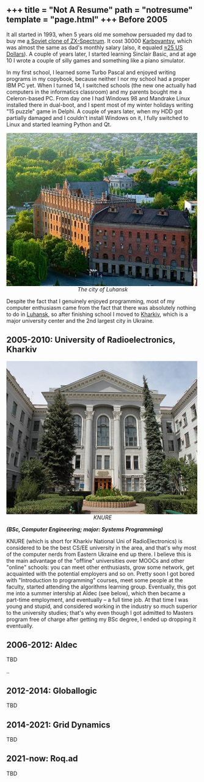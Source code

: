+++
title = "Not A Resume"
path = "notresume"
template = "page.html"
+++
Before 2005
-----------

It all started in 1993, when 5 years old me somehow persuaded my dad to buy me [a Soviet clone of ZX-Spectrum](https://oldcomputer.info/8bit/sintez/index.htm). It cost 30000 [Karbovantsy](https://en.wikipedia.org/wiki/Ukrainian_karbovanets), which was almost the same as dad's monthly salary (also, it equaled [≈25 US Dollars](https://en.wikipedia.org/wiki/Hyperinflation)). A couple of years later, I started learning Sinclair Basic, and at age 10 I wrote a couple of silly games and something like a piano simulator.

In my first school, I learned some Turbo Pascal and enjoyed writing programs in my copybook, because neither I nor my school had a proper IBM PC yet. When I turned 14, I switched schools (the new one actually had computers in the informatics classroom) and my parents bought me a Celeron-based PC. From day one I had Windows 98 and Mandrake Linux installed there in dual-boot, and I spent most of my winter holidays writing "15 puzzle" game in Delphi. A couple of years later, when my HDD got partially damaged and I couldn't install Windows on it, I fully switched to Linux and started learning Python and Qt.


<img align="center" width="500" height="400" src="/images/luhansk.png">
<center><i>The city of Luhansk</i></center>

Despite the fact that I genuinely enjoyed programming, most of my computer enthusiasm came from the fact that there was absolutely nothing to do in [Luhansk](https://en.wikipedia.org/wiki/Luhansk), so after finishing school I moved to [Kharkiv](https://en.wikipedia.org/wiki/Kharkiv), which is a major university center and the 2nd largest city in Ukraine.

2005-2010: University of Radioelectronics, Kharkiv
--------------------------------------------------
<img align="center" width="500" height="400" src="/images/knure.jpg">
<center><i>KNURE</i></center>

_**(BSc, Computer Engineering; major: Systems Programming)**_

KNURE (which is short for Kharkiv National Uni of RadioElectronics) is considered to be the best CS/EE university in the area, and that's why most of the computer nerds from Eastern Ukraine end up there. I believe this is the main advantage of the "offline" universities over MOOCs and other "online" schools: you can meet other enthusiasts, grow some network, get acquainted with the potential employers and so on. Pretty soon I got bored with "Introduction to programming" courses, meet some people at the faculty, started attending the algorithms learning group. Eventually, this got me into a summer intership at Aldec (see below), which then became a part-time employment, and eventually – a full time job. At that time I was young and stupid, and considered working in the industry so much superior to the university studies; that's why even though I got admitted to Masters program free of charge after getting my BSc degree, I ended up dropping it eventually.


2006-2012: Aldec
--------------------------
TBD
<!-- Aldec is a company which creates tools for the hardware designers. If you've ever heard such words as FPGA or ASIC, you might've also heard that instead of designing the microelectronics manuall

Aldec-Kharkiv was entirely based on KNURE. All the employees were either former or then-present students, and the head of our department [Sergey Zaychenko]
(I still play with my FPGA from [NAndLand](https://www.nandland.com) from time to time) -->

..


2012-2014: Globallogic
----------------------------------
TBD
<!-- This was my first job at an outsourcing company. -->



2014-2021: Grid Dynamics
-----------------------------------
TBD
<!-- As for the outsourcing company

Still

I got lucky and became a team leader working on a "startup-like" project. It almost gave me an illusion – until 2020 pandemia

Oracle ATG / Spring, no DevOps -->

2021-now: Roq.ad
----------------------------
TBD
